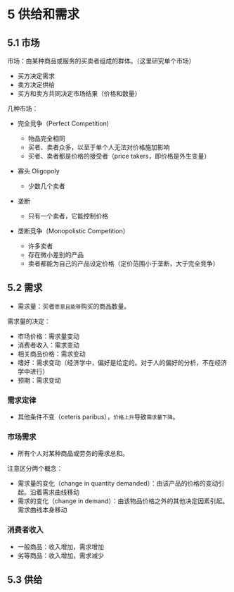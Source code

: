# 5 供给和需求

## 5.1 市场

市场：由某种商品或服务的买卖者组成的群体。（这里研究单个市场）

- 买方决定需求
- 卖方决定供给
- 买方和卖方共同决定市场结果（价格和数量）

几种市场：

- 完全竞争（Perfect Competition)
  - 物品完全相同
  - 买者、卖者众多，以至于单个人无法对价格施加影响
  - 买者、卖者都是价格的接受者（price takers，即价格是外生变量）

- 寡头 Oligopoly
  - 少数几个卖者

- 垄断
  - 只有一个卖者，它能控制价格

- 垄断竞争（Monopolistic Competition）
  - 许多卖者
  - 存在微小差别的产品
  - 卖者都能为自己的产品设定价格（定价范围小于垄断，大于完全竞争）

## 5.2 需求

- 需求量：买者`愿意且能够`购买的商品数量。

需求量的决定：

- 市场价格：需求量变动
- 消费者收入：需求变动
- 相关商品价格：需求变动
- 嗜好：需求变动（经济学中，偏好是给定的。对于人的偏好的分析，不在经济学中进行）
- 预期：需求变动

### 需求定律

- 其他条件不变（ceteris paribus），`价格上升`导致`需求量下降`。

### 市场需求

- 所有个人对某种商品或劳务的需求总和。

注意区分两个概念：

- 需求量的变化（change in quantity demanded）：由该产品的价格的变动引起。沿着需求曲线移动
- 需求的变化（change in demand）：由该物品价格之外的其他决定因素引起。需求曲线本身移动

### 消费者收入

- 一般商品：收入增加，需求增加
- 劣等商品：收入增加，需求减少

## 5.3 供给



